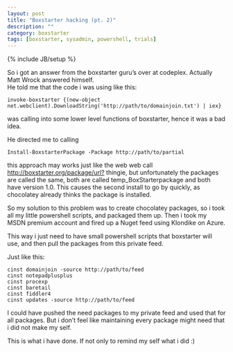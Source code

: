 ```yaml
---
layout: post
title: "Boxstarter hacking (pt. 2)"
description: ""
category: boxstarter
tags: [boxstarter, sysadmin, powershell, trials]
---
```

{% include JB/setup %}
<p>So i got an answer from the boxstarter guru’s over at codeplex. Actually Matt Wrock answered himself.<br/>He told me that the code i was using like this: </p>

```posh
invoke-boxstarter {(new-object net.webclient).DownloadString('http://path/to/domainjoin.txt') | iex}  
```

<p>was calling into some lower level functions of boxstarter, hence it was a bad idea.</p>

<p>He directed me to calling  </p>

```posh
Install-BoxstarterPackage -Package http://path/to/partial  
```

<p>this approach may works just like the web web call <a href="http://boxstarter.org/package/url?">http://boxstarter.org/package/url?</a> thingie, but unfortunately the packages are called the same, both are called temp_BoxStarterpackage and both have version 1.0. This causes the second install to go by quickly, as chocolatey already thinks the package is installed.</p>

<p>So my solution to this problem was to create chocolatey packages, so i took all my little powershell scripts, and packaged them up. Then i took my MSDN premium account and fired up a Nuget feed using Klondike on Azure.</p>

<p>This way i just need to have small powershell scripts that boxstarter will use, and then pull the packages from this private feed.</p>

<p>Just like this:  </p>

```posh
cinst domainjoin -source http://path/to/feed  
cinst notepadplusplus  
cinst procexp  
cinst baretail  
cinst fiddler4  
cinst updates -source http://path/to/feed  
```

<p>I could have pushed the need packages to my private feed and used that for all packages. But i don’t feel like maintaining every package might need that i did not make my self.</p>

<p>This is what i have done. If not only to remind my self what i did :)</p>
